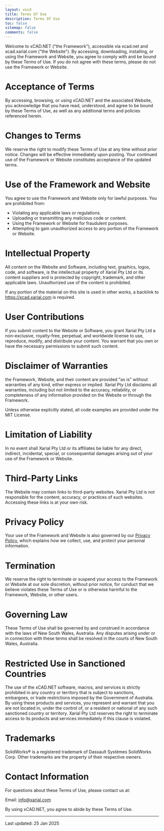 ```yaml
---
layout: void
title: Terms Of Use
description: Terms Of Use
toc: false
sitemap: false
comments: false
---
```

Welcome to xCAD.NET ("the Framework"), accessible via xcad.net and xcad.xarial.com ("the Website"). By accessing, downloading, installing, or using the Framework and Website, you agree to comply with and be bound by these Terms of Use. If you do not agree with these terms, please do not use the Framework or Website.

# Acceptance of Terms

By accessing, browsing, or using xCAD.NET and the associated Website, you acknowledge that you have read, understood, and agree to be bound by these Terms of Use, as well as any additional terms and policies referenced herein.

# Changes to Terms

We reserve the right to modify these Terms of Use at any time without prior notice. Changes will be effective immediately upon posting. Your continued use of the Framework or Website constitutes acceptance of the updated terms.

# Use of the Framework and Website

You agree to use the Framework and Website only for lawful purposes. You are prohibited from:

* Violating any applicable laws or regulations.
* Uploading or transmitting any malicious code or content.
* Using the Framework or Website for fraudulent purposes.
* Attempting to gain unauthorized access to any portion of the Framework or Website.

# Intellectual Property

All content on the Website and Software, including text, graphics, logos, code, and software, is the intellectual property of Xarial Pty Ltd or its content suppliers and is protected by copyright, trademark, and other applicable laws. Unauthorized use of the content is prohibited.

If any portion of the material on this site is used in other works, a backlink to https://xcad.xarial.com is required.

# User Contributions

If you submit content to the Website or Software, you grant Xarial Pty Ltd a non-exclusive, royalty-free, perpetual, and worldwide license to use, reproduce, modify, and distribute your content. You warrant that you own or have the necessary permissions to submit such content.

# Disclaimer of Warranties

the Framework, Website, and their content are provided "as is" without warranties of any kind, either express or implied. Xarial Pty Ltd disclaims all warranties, including but not limited to the accuracy, reliability, or completeness of any information provided on the Website or through the Framework.

Unless otherwise explicitly stated, all code examples are provided under the MIT License.

# Limitation of Liability

In no event shall Xarial Pty Ltd or its affiliates be liable for any direct, indirect, incidental, special, or consequential damages arising out of your use of the Framework or Website.

# Third-Party Links

The Website may contain links to third-party websites. Xarial Pty Ltd is not responsible for the content, accuracy, or practices of such websites. Accessing these links is at your own risk.

# Privacy Policy

Your use of the Framework and Website is also governed by our [Privacy Policy](/privacy-policy), which explains how we collect, use, and protect your personal information.

# Termination

We reserve the right to terminate or suspend your access to the Framework or Website at our sole discretion, without prior notice, for conduct that we believe violates these Terms of Use or is otherwise harmful to the Framework, Website, or other users.

# Governing Law

These Terms of Use shall be governed by and construed in accordance with the laws of New South Wales, Australia. Any disputes arising under or in connection with these terms shall be resolved in the courts of New South Wales, Australia.

# Restricted Use in Sanctioned Countries

The use of the xCAD.NET software, macros, and services is strictly prohibited in any country or territory that is subject to sanctions, embargoes, or trade restrictions imposed by the Government of Australia. By using these products and services, you represent and warrant that you are not located in, under the control of, or a resident or national of any such sanctioned country or territory. Xarial Pty Ltd reserves the right to terminate access to its products and services immediately if this clause is violated.

# Trademarks

SolidWorks® is a registered trademark of Dassault Systèmes SolidWorks Corp. Other trademarks are the property of their respective owners.

# Contact Information

For questions about these Terms of Use, please contact us at:

Email: [info@xarial.com](mailto:info@xarial.com)

By using xCAD.NET, you agree to abide by these Terms of Use.

---
Last updated: 25 Jan 2025